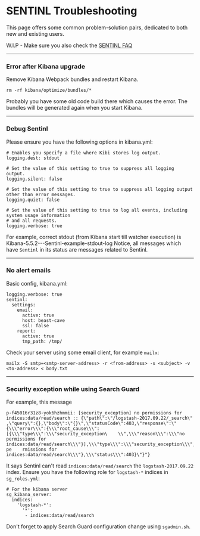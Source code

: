 # SENTINL Troubleshooting
This page offers some common problem-solution pairs, dedicated to both new and existing users.

W.I.P - Make sure you also check the [SENTINL FAQ](SENTINL-FAQ)

----------
### Error after Kibana upgrade
Remove Kibana Webpack bundles and restart Kibana.
```
rm -rf kibana/optimize/bundles/*
```
Probably you have some old code build there which causes the error. The bundles will be generated again when you start Kibana. 

----------
### Debug Sentinl
Please ensure you have the following options in kibana.yml:
```
# Enables you specify a file where Kibi stores log output.
logging.dest: stdout

# Set the value of this setting to true to suppress all logging output.
logging.silent: false

# Set the value of this setting to true to suppress all logging output other than error messages.
logging.quiet: false

# Set the value of this setting to true to log all events, including system usage information
# and all requests.
logging.verbose: true
``` 
For example, correct stdout (from Kibana start till watcher execution) is Kibana-5.5.2---Sentinl-example-stdout-log
Notice, all messages which have `Sentinl` in its status are messages related to Sentinl. 

----------
### No alert emails
Basic config, kibana.yml:
```
logging.verbose: true
sentinl:
  settings:
    email:
      active: true
      host: beast-cave
      ssl: false
    report:
      active: true
      tmp_path: /tmp/
```
Check your server using some email client, for example `mailx`:
```
mailx -S smtp=<smtp-server-address> -r <from-address> -s <subject> -v <to-address> < body.txt
```  
----------
### Security exception while using Search Guard
For example, this message
```
p-f45016r31z8-yok6hzhmmii: [security_exception] no permissions for indices:data/read/search :: {\"path\":\"/logstash-2017.09.22/_search\"    ,\"query\":{},\"body\":\"{}\",\"statusCode\":403,\"response\":\"{\\\"error\\\":{\\\"root_cause\\\":[{\\\"type\\\":\\\"security_exception\    \\",\\\"reason\\\":\\\"no permissions for indices:data/read/search\\\"}],\\\"type\\\":\\\"security_exception\\\",\\\"reason\\\":\\\"no pe    rmissions for indices:data/read/search\\\"},\\\"status\\\":403}\"}"}
```
It says  Sentinl can't read `indices:data/read/search` the `logstash-2017.09.22` index.
Ensure you have the following role for `logstash-*` indices in `sg_roles.yml`:
```
# For the kibana server
sg_kibana_server:
  indices:
    'logstash-*':
      '*':
       - indices:data/read/search

```
Don't forget to apply Search Guard configuration change using `sgadmin.sh`. 

 